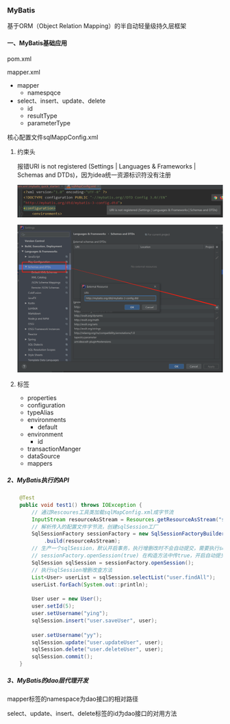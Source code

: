 ### MyBatis

基于ORM（Object Relation Mapping）的半自动轻量级持久层框架



#### 一、MyBatis基础应用

pom.xml

mapper.xml

* mapper
  * namespqce
* select、insert、update、delete
  * id
  * resultType
  * parameterType

核心配置文件sqlMappConfig.xml

1. 约束头

   报错URI is not registered (Settings | Languages & Frameworks | Schemas and DTDs)，因为idea统一资源标识符没有注册

   ![image-20210131234402912](mybatis.assets/image-20210131234402912.png)

   ![image-20210131234649589](mybatis.assets/image-20210131234649589.png)

1. 标签
   
   * properties
   * configuration
   * typeAlias
   * environments
     * default
   * environment
     * id
   * transactionManger
   * dataSource
   * mappers

##### 2、MyBatis执行的API

```java
    @Test
    public void test1() throws IOException {
        // 通过Rescoures工具类加载sqlMapConfig.xml成字节流
        InputStream resourceAsStream = Resources.getResourceAsStream("sqlMapConfig.xml");
        // 解析传入的配置文件字节流，创建sqlSession工厂
        SqlSessionFactory sessionFactory = new SqlSessionFactoryBuilder()
            .build(resourceAsStream);
        // 生产一个sqlSession，默认开启事务，执行增删改时不会自动提交，需要执行sqlSession.commit()
        // sessionFactory.openSession(true) 在构造方法中传true，开启自动提交
        SqlSession sqlSession = sessionFactory.openSession();
        // 执行sqlSession增删改查方法
 		List<User> userList = sqlSession.selectList("user.findAll");
		userList.forEach(System.out::println);

        User user = new User();
        user.setId(5);
        user.setUsername("ying");
		sqlSession.insert("user.saveUser", user);

		user.setUsername("yy");
        sqlSession.update("user.updateUser", user);
        sqlSession.delete("user.deleteUser", user);
        sqlSession.commit();
    }
```

##### 3、MyBatis的dao层代理开发

mapper标签的namespace为dao接口的相对路径

select、update、insert、delete标签的id为dao接口的对用方法



